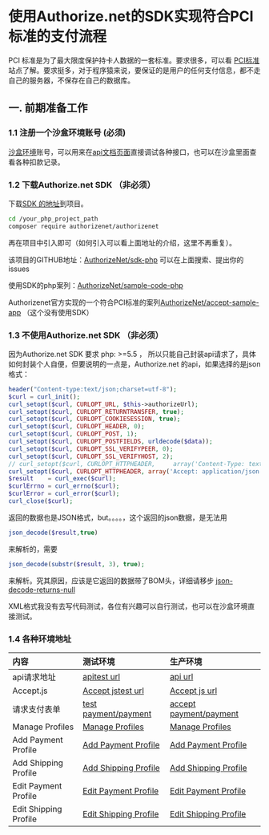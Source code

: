 # 使用Authorize.net的SDK实现符合PCI标准的支付流程

PCI 标准是为了最大限度保护持卡人数据的一套标准。要求很多，可以看 [PCI标准](https://www.authorize.net/resources/pcicompliance/) 站点了解。要求挺多，对于程序猿来说，要保证的是用户的任何支付信息，都不走自己的服务器，不保存在自己的数据库。

## 一. 前期准备工作

### 1.1 注册一个沙盒环境账号 (必须)

[沙盒环境](https://sandbox.authorize.net/)账号，可以用来在[api文档页面](http://developer.authorize.net/api/reference/index.html)直接调试各种接口，也可以在沙盒里面查看各种扣款记录。

### 1.2 下载Authorize.net SDK （非必须）

下载[SDK 的地址](https://packagist.org/packages/authorizenet/authorizenet)到项目。

```sh
cd /your_php_project_path
composer require authorizenet/authorizenet
```

再在项目中引入即可（如何引入可以看上面地址的介绍，这里不再重复）。

该项目的GITHUB地址：[AuthorizeNet/sdk-php](https://github.com/AuthorizeNet/sdk-php) 可以在上面搜索、提出你的issues

使用SDK的php案列：[AuthorizeNet/sample-code-php](https://github.com/AuthorizeNet/sample-code-php)

Authorizenet官方实现的一个符合PCI标准的案列[AuthorizeNet/accept-sample-app](https://github.com/AuthorizeNet/accept-sample-app) （这个没有使用SDK）

### 1.3 不使用Authorize.net SDK （非必须）

因为Authorize.net SDK 要求 php: >=5.5 ， 所以只能自己封装api请求了，具体如何封装个人自便，但要说明的一点是，Authorize.net 的api，如果选择的是json格式：

```php
header("Content-type:text/json;charset=utf-8");
$curl = curl_init();
curl_setopt($curl, CURLOPT_URL, $this->authorizeUrl);
curl_setopt($curl, CURLOPT_RETURNTRANSFER, true);
curl_setopt($curl, CURLOPT_COOKIESESSION, true);
curl_setopt($curl, CURLOPT_HEADER, 0);
curl_setopt($curl, CURLOPT_POST, 1);
curl_setopt($curl, CURLOPT_POSTFIELDS, urldecode($data));
curl_setopt($curl, CURLOPT_SSL_VERIFYPEER, 0);
curl_setopt($curl, CURLOPT_SSL_VERIFYHOST, 2);
// curl_setopt($curl, CURLOPT_HTTPHEADER,     array('Content-Type: text/plain')); //xml request
curl_setopt($curl, CURLOPT_HTTPHEADER, array('Accept: application/json'));
$result    = curl_exec($curl);
$curlErrno = curl_errno($curl);
$curlError = curl_error($curl);
curl_close($curl);
```

返回的数据也是JSON格式，but。。。。，这个返回的json数据，是无法用

```php
json_decode($result,true)
```

来解析的，需要

```php
json_decode(substr($result, 3), true);
```

来解析。究其原因，应该是它返回的数据带了BOM头，详细请移步 [json-decode-returns-null](https://stackoverflow.com/questions/689185/json-decode-returns-null-after-webservice-call)

XML格式我没有去写代码测试，各位有兴趣可以自行测试，也可以在沙盒环境直接测试。

### 1.4 各种环境地址

| 内容           | 测试环境   |生产环境|
| :------        | :------        | :------|
|api请求地址         | [apitest url](https://apitest.authorize.net/xml/v1/request.api)         | [api url](https://api.authorize.net/xml/v1/request.api)|
|Accept.js       | [Accept jstest url](https://jstest.authorize.net/v1/Accept.js)      |  [Accept js url](https://js.authorize.net/v1/Accept.js)|
|请求支付表单| [test payment/payment](https://test.authorize.net/payment/payment)          |  [accept payment/payment](https://accept.authorize.net/payment/payment)|
|Manage Profiles| [Manage Profiles](https://accept.authorize.net/customer/manage ) |[Manage Profiles](https://accept.authorize.net/customer/manage)|
|Add Payment Profile| [Add Payment Profile](https://accept.authorize.net/customer/addPayment) |[Add Payment Profile](https://accept.authorize.net/customer/addPayment)|
|Add Shipping Profile| [Add Shipping Profile](https://accept.authorize.net/customer/addShipping) |[Add Shipping Profile](https://accept.authorize.net/customer/addShipping)|
|Edit Payment Profile| [Edit Payment Profile](https://accept.authorize.net/customer/editPayment) |[Edit Payment Profile](https://accept.authorize.net/customer/editPayment)|
|Edit Shipping Profile| [Edit Shipping Profile](https://accept.authorize.net/customer/editShipping) |[Edit Shipping Profile](https://accept.authorize.net/customer/editShipping)|
